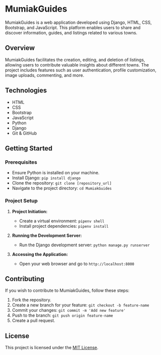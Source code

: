 # MumiakGuides

MumiakGuides is a web application developed using Django, HTML, CSS, Bootstrap, and JavaScript. This platform enables users to share and discover information, guides, and listings related to various towns.

## Overview

MumiakGuides facilitates the creation, editing, and deletion of listings, allowing users to contribute valuable insights about different towns. The project includes features such as user authentication, profile customization, image uploads, commenting, and more.

## Technologies

- HTML
- CSS
- Bootstrap
- JavaScript
- Python
- Django
- Git & GitHub

## Getting Started

### Prerequisites

- Ensure Python is installed on your machine.
- Install Django: `pip install django`
- Clone the repository: `git clone [repository_url]`
- Navigate to the project directory: `cd MumiakGuides`

### Project Setup

1. **Project Initiation:**
   - Create a virtual environment: `pipenv shell`
   - Install project dependencies: `pipenv install`

2. **Running the Development Server:**
   - Run the Django development server: `python manage.py runserver`

3. **Accessing the Application:**
   - Open your web browser and go to `http://localhost:8000`

## Contributing

If you wish to contribute to MumiakGuides, follow these steps:

1. Fork the repository.
2. Create a new branch for your feature: `git checkout -b feature-name`
3. Commit your changes: `git commit -m 'Add new feature'`
4. Push to the branch: `git push origin feature-name`
5. Create a pull request.

## License

This project is licensed under the [MIT License](LICENSE).
